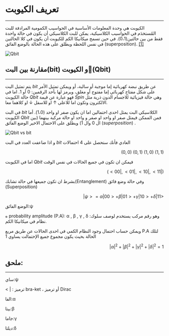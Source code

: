 # تعريف الكيوبت 
---
الكيوبت هي وحدة المعلومات الأساسية في الحواسيب الكمومية المرادفة للبت المُستخدَم في الحواسيب الكلاسيكية، يمكن للبت الكلاسيكي أن يكون في حالة واحدة فقط من بين حالتين(0،1). في حين تسمح ميكانيكا الكم للكيوبت أن يكون في كلا الحالتين في نفس اللحظة ويطلق على هذه الحالة بالوضع الفائق (superposition).
[[1]](https://en.wikipedia.org/wiki/Qubit)


 ![Qbit ](~/images/QBit.png)




## مقارنة بين البت(bit) و الكيوبت(َQbit)
---

يتم تمثيل البت $bit$ عن طريق نبضة كهربائية إما موجبة أو سالبة، أو ويمكن تمثيل الأمر على شكل مفتاح كهربائي إما مفتوح أو مغلق، ويرمز لها بأحد الرقمين: $0$ أو $1$. اما في حالة الكيوبت $Qbit$ فهو عبارة عن قيمة $Spin$ وهي حالة فيزيائية للاجسام الدون ذرية مثل الالكترون وتكون اما للاعلى $↑$ او للاسفل $↓$ او كلاهما معا. 
 


في البت $bit$ الكلاسيكي البت يمثل احدى احتمالين اما ان يكون صفر او واحد (1،0). أما الكيوبت $Qbit$ فمن الممكن فيمثل صفر او واحد او صفر و واحد او حالة مركبة بينهما (بين ال 0 وال 1) ويطلق على الاحتمال الاخير الوضع الفائق $(superposition)$ .

 ![Qbit vs bit ](~/images/bit_vs_Qbit.jpeg)


و اذا ضاعفت العدد في البت $bit$ العادي فأنك ستحصل على 4 احتمالات 

 <div align="right">

$(0,0)$
$(0,1)$
$(1,0)$
$(1,1)$

</div>

اما في الكيوبت $Qbit$ فيمكن ان تكون في جميع الحالات في نفس الوقت
 
 <div align="right">

 $(<00| ,<01| ,<10| ,<11|)$

 </div>

 بشرط ان تكون جميعها في حالة تشابك(Entanglement) وفي حالة وضع فائق (Superposition)

 <div align="right">

$|ψ> = α|00> + β|01> + γ|10> + δ|11>$

</div>

 الوضع الفائق:ψ
 
 
ه probability amplitude (P.A):  α , β , γ , δ :وهو رقم مركب يستخدم لوصف سلوك نظام في ميكانيكا الكم.
 
 ويمكن حساب احتمال وجود النظام الكمي في احدى الحالات عن طريق مربع P.A لتلك الحالة بحيث يكون مجموع جميع الإحتمالت يساوي 1
  <div align="right">

 $|α|^2 + |β|^2 + |γ|^2 + |δ|^2 =1$ 
 </div>
 <PackageReference Include="Microsoft.DocAsCode.App" Version="2.60.0" />
 

 ## ملحق:
 ---


 ساي:ψ
 
 <  |  : ترميز bra-ket ، أو ترميز Dirac 
 
 الفا:α
 
 بيتا:β 
 
 جاما:γ 
 
 ديلتا:δ






 







